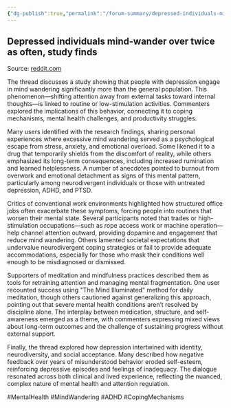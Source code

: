 ```yaml
---
{"dg-publish":true,"permalink":"/forum-summary/depressed-individuals-mind-wander-over-twice-as-often-study-finds/","title":"Depressed individuals mind-wander over twice as often, study finds","tags":["article","summary"],"created":"2025-07-06T09:39:41.078+07:00","updated":"2025-08-06T06:41:17.692+07:00"}
---
```



## Depressed individuals mind-wander over twice as often, study finds  

Source: [reddit.com](https://old.reddit.com/r/science/comments/1gd9emw/depressed_individuals_mindwander_over_twice_as/)

The thread discusses a study showing that people with depression engage in mind wandering significantly more than the general population. This phenomenon—shifting attention away from external tasks toward internal thoughts—is linked to routine or low-stimulation activities. Commenters explored the implications of this behavior, connecting it to coping mechanisms, mental health challenges, and productivity struggles.

Many users identified with the research findings, sharing personal experiences where excessive mind wandering served as a psychological escape from stress, anxiety, and emotional overload. Some likened it to a drug that temporarily shields from the discomfort of reality, while others emphasized its long-term consequences, including increased rumination and learned helplessness. A number of anecdotes pointed to burnout from overwork and emotional detachment as signs of this mental pattern, particularly among neurodivergent individuals or those with untreated depression, ADHD, and PTSD.

Critics of conventional work environments highlighted how structured office jobs often exacerbate these symptoms, forcing people into routines that worsen their mental state. Several participants noted that trades or high-stimulation occupations—such as rope access work or machine operation—help channel attention outward, providing dopamine and engagement that reduce mind wandering. Others lamented societal expectations that undervalue neurodivergent coping strategies or fail to provide adequate accommodations, especially for those who mask their conditions well enough to be misdiagnosed or dismissed.

Supporters of meditation and mindfulness practices described them as tools for retraining attention and managing mental fragmentation. One user recounted success using "The Mind Illuminated" method for daily meditation, though others cautioned against generalizing this approach, pointing out that severe mental health conditions aren’t resolved by discipline alone. The interplay between medication, structure, and self-awareness emerged as a theme, with commenters expressing mixed views about long-term outcomes and the challenge of sustaining progress without external support.

Finally, the thread explored how depression intertwined with identity, neurodiversity, and social acceptance. Many described how negative feedback over years of misunderstood behavior eroded self-esteem, reinforcing depressive episodes and feelings of inadequacy. The dialogue resonated across both clinical and lived experience, reflecting the nuanced, complex nature of mental health and attention regulation.

#MentalHealth #MindWandering #ADHD #CopingMechanisms
